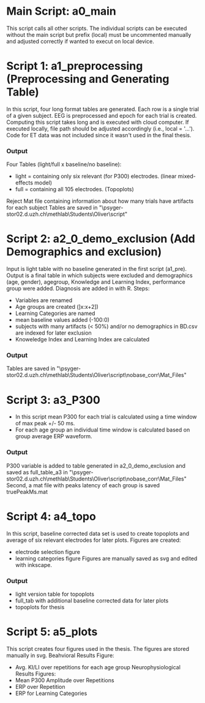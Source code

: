 
# Main Script: a0_main
This script calls all other scripts.
The individual scripts can be executed without the main script but prefix (local) must be uncommented manually and adjusted correctly if wanted to execut on local device. 

# Script 1: a1_preprocessing (Preprocessing and Generating Table)
In this script, four long format tables are generated. Each row is a single trial of a given subject. EEG is preprocessed and epoch for each trial is created. Computing this script takes long and is executed with cloud computer. If executed locally, file path should be adjusted accordingly (i.e., local = '...'). Code for ET data was not included since it wasn't used in the final thesis. 

### Output
Four Tables (light/full x baseline/no baseline):
- light = containing only six relevant (for P300) electrodes. (linear mixed-effects model)
- full  =  containing all 105 electrodes. (Topoplots)

Reject Mat file containing information about how many trials have artifacts for each subject
Tables are saved in "\\psyger-stor02.d.uzh.ch\methlab\Students\Oliver\script"
# Script 2: a2_0_demo_exclusion (Add Demographics and exclusion)
Input is light table with no baseline generated in the first script (a1_pre). 
Output is a final table in which subjects were excluded and demographics (age, gender), agegroup, Knowledge and Learning Index, performance group were added.
Diagnosis are added in with R.
Steps: 
- Variables are renamed 
- Age groups are created (]x:x+2])
- Learning Categories are named 
- mean baseline values added (-100:0)
- subjects with many artifacts (< 50%)  and/or no demographics in BD.csv are indexed for later exclusion
- Knoweledge Index and Learning Index are calculated

### Output
Tables are saved in "\\psyger-stor02.d.uzh.ch\methlab\Students\Oliver\script\nobase_corr\Mat_Files" 

# Script 3: a3_P300
- In this script mean P300 for each trial is calculated using a time window of max peak +/- 50 ms.
- For each age group an individual time window is calculated based on group average ERP waveform. 

### Output
P300 variable is added to table generated in a2_0_demo_exclusion and saved as full_table_a3 in "\\psyger-stor02.d.uzh.ch\methlab\Students\Oliver\script\nobase_corr\Mat_Files"
Second, a mat file with peaks latency of each group is saved truePeakMs.mat 

# Script 4: a4_topo
In this script, baseline corrected data set is used to create topoplots and average of six relevant electrodes for later plots.
Figures are created:
- electrode selection figure
- learning categories figure
Figures are manually saved as svg and edited with inkscape. 

### Output
- light version table for topoplots 
- full_tab with additional baseline corrected data for later plots 
- topoplots for thesis 

# Script 5: a5_plots
This script creates four figures used in the thesis. The figures are stored manually in svg. 
Beahvioral Results Figure: 
- Avg. KI/LI over repetitions for each age group
Neurophysiological Results Figures: 
- Mean P300 Amplitude over Repetitions
- ERP over Repetition
- ERP for Learning Categories
